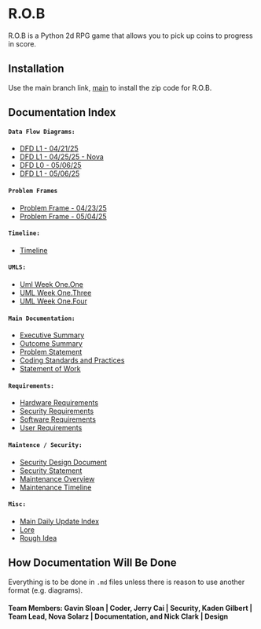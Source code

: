 # R.O.B

R.O.B is a Python 2d RPG game that allows you to pick up coins to progress in score.

## Installation

Use the main branch link, [main](https://github.com/gilbertk23/cybr404project3/tree/main) to install the zip code for R.O.B.

## Documentation Index
#### `Data Flow Diagrams:`
- [DFD L1 - 04/21/25](https://github.com/gilbertk23/cybr404project3/blob/main/Documentation/DFDs/DFD_L1_04_21_25.png)
- [DFD L1 - 04/25/25 - Nova](https://github.com/gilbertk23/cybr404project3/blob/main/Documentation/DFDs/DFD_L1_04_25_25_Nova.svg)
- [DFD L0 - 05/06/25](https://github.com/gilbertk23/cybr404project3/blob/main/Documentation/DFDs/DFD_L0_05_06_25.png)
- [DFD L1 - 05/06/25](https://github.com/gilbertk23/cybr404project3/blob/main/Documentation/DFDs/DFD_L1_05_06_25.png)

#### `Problem Frames`
- [Problem Frame - 04/23/25](https://github.com/gilbertk23/Code-R.O.B/blob/main/Documentation/Problem_Frames/Problem_Frames_04_23_25.png)
- [Problem Frame - 05/04/25](https://github.com/gilbertk23/Code-R.O.B/blob/main/Documentation/Problem_Frames/Problem%20Frames_05_04_25.png)

#### `Timeline:`
- [Timeline](https://github.com/gilbertk23/cybr404project3/blob/main/Documentation/Preliminary_Elements/Project_Timeline/Project_Timeline.png)

#### `UMLS:`
- [Uml Week One.One](https://github.com/gilbertk23/cybr404project3/blob/main/Documentation/UMLs/Rob_wk_1.1(Readable%20Image).drawio.png)
- [UML Week One.Three](https://github.com/gilbertk23/cybr404project3/blob/main/Documentation/UMLs/Rob_UML_WK1.3.drawio.png)
- [UML Week One.Four](https://github.com/gilbertk23/cybr404project3/blob/main/Documentation/UMLs/Rob_UML_WK1.4.drawio.png)

#### `Main Documentation:`
- [Executive Summary](https://github.com/gilbertk23/cybr404project3/blob/main/Documentation/Preliminary_Elements/Executive_Summary.md)
- [Outcome Summary](https://github.com/gilbertk23/cybr404project3/blob/main/Documentation/Preliminary_Elements/Outcome_Summary.md)
- [Problem Statement](https://github.com/gilbertk23/cybr404project3/blob/main/Documentation/Preliminary_Elements/Problem_Statement.md)
- [Coding Standards and Practices](https://github.com/gilbertk23/cybr404project3/blob/main/Documentation/Preliminary_Elements/Standards_and_Practices_Statement.md)
- [Statement of Work](https://github.com/gilbertk23/cybr404project3/blob/main/Documentation/Preliminary_Elements/Statement_of_Work.md)

#### `Requirements:`
- [Hardware Requirements](https://github.com/gilbertk23/cybr404project3/blob/main/Documentation/Requirements/Hardware_Requirements.md)
- [Security Requirements](https://github.com/gilbertk23/cybr404project3/blob/main/Documentation/Requirements/Security%20Requirements.md)
- [Software Requirements](https://github.com/gilbertk23/cybr404project3/blob/main/Documentation/Requirements/Software_Requirements.md)
- [User Requirements](https://github.com/gilbertk23/cybr404project3/blob/main/Documentation/Requirements/User_Requirements.md)

#### `Maintence / Security:`
- [Security Design Document](https://github.com/gilbertk23/cybr404project3/blob/main/Documentation/Security/Security%20Design%20Document.md)
- [Security Statement](https://github.com/gilbertk23/cybr404project3/blob/main/Documentation/Security/Security%20Statement.md)
- [Maintenance Overview](https://github.com/gilbertk23/cybr404project3/blob/main/Documentation/Maintenance/Maintenance_Overview.md)
- [Maintenance Timeline](https://github.com/gilbertk23/cybr404project3/blob/main/Documentation/Maintenance/Maintenance_Timeline.md)

#### `Misc:`
- [Main Daily Update Index](https://github.com/gilbertk23/cybr404project3/tree/main/Documentation/Daily_Updates)
- [Lore](https://github.com/gilbertk23/cybr404project3/tree/main/Documentation/LORE)
- [Rough Idea](https://github.com/gilbertk23/cybr404project3/blob/main/Documentation/rough_idea.md)




## How Documentation Will Be Done
Everything is to be done in `.md` files unless there is reason to use another format (e.g. diagrams).

#### Team Members: Gavin Sloan | Coder, Jerry Cai | Security, Kaden Gilbert | Team Lead, Nova Solarz | Documentation, and Nick Clark | Design
